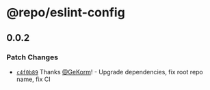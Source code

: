 # @repo/eslint-config

## 0.0.2

### Patch Changes

- [`c4f0b89`](https://github.com/GeKorm/better-auth-plugin-harmony/commit/c4f0b89b69bbda2ac0d520a29929d236d83490cd)
  Thanks [@GeKorm](https://github.com/GeKorm)! - Upgrade dependencies, fix root repo name, fix CI
